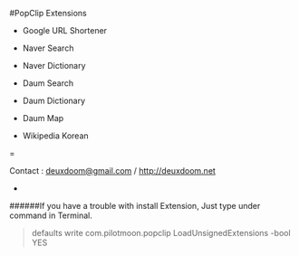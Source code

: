 #PopClip Extensions


- Google URL Shortener

- Naver Search

- Naver Dictionary

- Daum Search

- Daum Dictionary

- Daum Map

- Wikipedia Korean

=

   Contact : deuxdoom@gmail.com / http://deuxdoom.net
    

-

######If you have a trouble with install Extension, Just type under command in Terminal.

>defaults write com.pilotmoon.popclip LoadUnsignedExtensions -bool YES




